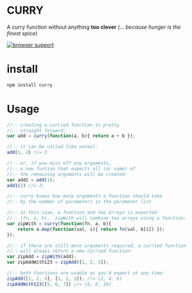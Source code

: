 CURRY
=====

A curry function without anything **too clever**
_(... because hunger is the finest spice)_

[![browser support](https://ci.testling.com/hughfdjackson/curry.png)](https://ci.testling.com/hughfdjackson/curry)

# install

```bash
npm install curry
```

# Usage

```javascript
//-- creating a curried function is pretty
//-- straight forward:
var add = curry(function(a, b){ return a + b });

//-- it can be called like normal:
add(1, 2) //= 3

//-- or, if you miss off any arguments,
//-- a new funtion that expects all (or some) of
//-- the remaining arguments will be created:
var add1 = add(1);
add1(2) //= 3;

//-- curry knows how many arguments a function should take
//-- by the number of parameters in the parameter list

//-- in this case, a function and two arrays is expected
//-- (fn, a, b).  zipWith will combine two arrays using a function:
var zipWith = curry(function(fn, a, b){
    return a.map(function(val, i){ return fn(val, b[i]) });
});

//-- if there are still more arguments required, a curried function
//-- will always return a new curried function:
var zipAdd = zipWith(add);
var zipAddWith123 = zipAdd([1, 2, 3]);

//-- both functions are usable as you'd expect at any time:
zipAdd([1, 2, 3], [1, 2, 3]); //= [2, 4, 6]
zipAddWith123([5, 6, 7]) //= [6, 8, 10]
```
